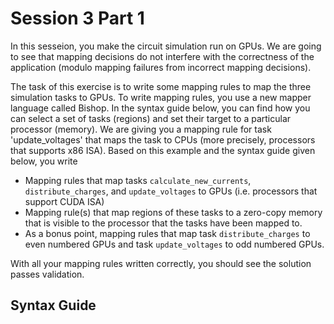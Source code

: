 # Session 3 Part 1

In this sesseion, you make the circuit simulation run on GPUs. We are going to see that mapping decisions do not interfere with the correctness of the application (modulo mapping failures from incorrect mapping decisions).

The task of this exercise is to write some mapping rules to map the three simulation tasks to GPUs. To write mapping rules, you use a new mapper language called Bishop. In the syntax guide below, you can find how you can select a set of tasks (regions) and set their target to a particular processor (memory). We are giving you a mapping rule for task 'update_voltages' that maps the task to CPUs (more precisely, processors that supports x86 ISA). Based on this example and the syntax guide given below, you write

- Mapping rules that map tasks `calculate_new_currents`, `distribute_charges`, and `update_voltages` to GPUs (i.e. processors that support CUDA ISA)
- Mapping rule(s) that map regions of these tasks to a zero-copy memory that is visible to the processor that the tasks have been mapped to.
- As a bonus point, mapping rules that map task `distribute_charges` to even numbered GPUs and task `update_voltages` to odd numbered GPUs.

With all your mapping rules written correctly, you should see the solution passes validation.

## Syntax Guide
